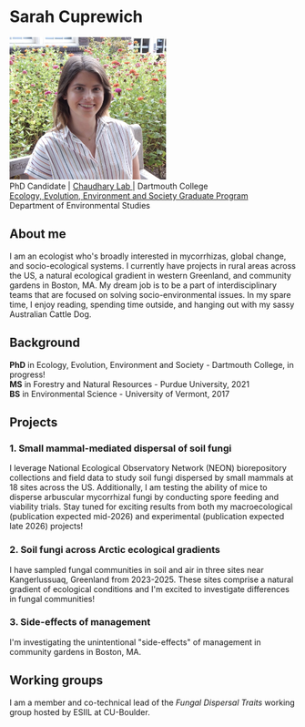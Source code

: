 # Sarah Cuprewich
<img src="./docs/assets/headshot_SAC.png" alt="Headshot" width="275" height="250"> <br/>
PhD Candidate | <a href="https://balachaudhary.com/index.html"> Chaudhary Lab </a> | Dartmouth College <br/>
<a href="https://graduate.dartmouth.edu/eees/"> Ecology, Evolution, Environment and Society Graduate Program </a> <br/> 
Department of Environmental Studies <br/>

## About me
I am an ecologist who's broadly interested in mycorrhizas, global change, and socio-ecological systems. I currently have projects in rural areas across the US, a natural ecological gradient in western Greenland, and community gardens in Boston, MA. My dream job is to be a part of interdisciplinary teams that are focused on solving socio-environmental issues. In my spare time, I enjoy reading, spending time outside, and hanging out with my sassy Australian Cattle Dog.

## Background
**PhD** in Ecology, Evolution, Environment and Society - Dartmouth College, in progress! <br/>
**MS** in Forestry and Natural Resources - Purdue University, 2021 <br/>
**BS** in Environmental Science - University of Vermont, 2017

## Projects
### 1. Small mammal-mediated dispersal of soil fungi
I leverage National Ecological Observatory Network (NEON) biorepository collections and field data to study soil fungi dispersed by small mammals at 18 sites across the US. Additionally, I am testing the ability of mice to disperse arbuscular mycorrhizal fungi by conducting spore feeding and viability trials. Stay tuned for exciting results from both my macroecological (publication expected mid-2026) and experimental (publication expected late 2026) projects!
### 2. Soil fungi across Arctic ecological gradients
I have sampled fungal communities in soil and air in three sites near Kangerlussuaq, Greenland from 2023-2025. These sites comprise a natural gradient of ecological conditions and I'm excited to investigate differences in fungal communities!
### 3. Side-effects of management
I'm investigating the unintentional "side-effects" of management in community gardens in Boston, MA.

## Working groups
I am a member and co-technical lead of the *Fungal Dispersal Traits* working group hosted by ESIIL at CU-Boulder.
